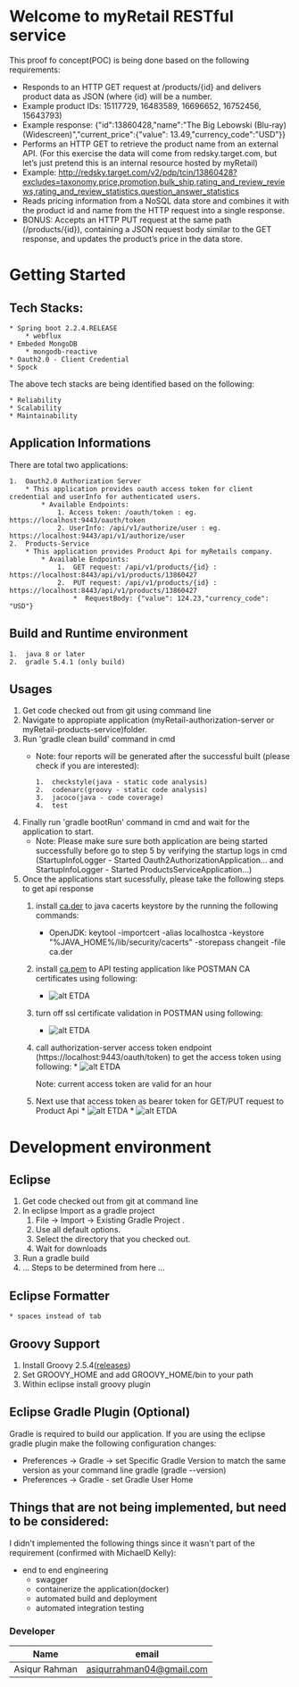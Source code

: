 # Welcome to myRetail RESTful service

This proof fo concept(POC) is being done based on the following requirements:

*	Responds to an HTTP GET request at /products/{id} and delivers product data as JSON (where {id} will be a number. 
*	Example product IDs: 15117729, 16483589, 16696652, 16752456, 15643793) 
*	Example response: {"id":13860428,"name":"The Big Lebowski (Blu-ray) (Widescreen)","current_price":{"value": 13.49,"currency_code":"USD"}}
*	Performs an HTTP GET to retrieve the product name from an external API. (For this exercise the data will come from redsky.target.com, but let’s just pretend this is an internal resource hosted by myRetail)  
*	Example: http://redsky.target.com/v2/pdp/tcin/13860428?excludes=taxonomy,price,promotion,bulk_ship,rating_and_review_reviews,rating_and_review_statistics,question_answer_statistics
*	Reads pricing information from a NoSQL data store and combines it with the product id and name from the HTTP request into a single response.  
*	BONUS: Accepts an HTTP PUT request at the same path (/products/{id}), containing a JSON request body similar to the GET response, and updates the product’s price in the data store.  

# Getting Started

## Tech Stacks:
    * Spring boot 2.2.4.RELEASE
        * webflux
    * Embeded MongoDB
        * mongodb-reactive
    * Oauth2.0 - Client Credential 
    * Spock

The above tech stacks are being identified based on the following:

    * Reliability
    * Scalability
    * Maintainability

## Application Informations

There are total two applications:

    1.  Oauth2.0 Authorization Server        
        * This application provides oauth access token for client credential and userInfo for authenticated users.
            * Available Endpoints:
                1. Access token: /oauth/token : eg. https://localhost:9443/oauth/token
                2. UserInfo: /api/v1/authorize/user : eg. https://localhost:9443/api/v1/authorize/user
    2.  Products-Service       
        * This application provides Product Api for myRetails company.
            * Available Endpoints:
                1.  GET request: /api/v1/products/{id} : https://localhost:8443/api/v1/products/13860427
                2.  PUT request: /api/v1/products/{id} : https://localhost:8443/api/v1/products/13860427
                    *  RequestBody: {"value": 124.23,"currency_code": "USD"}

## Build and Runtime environment

    1.  java 8 or later 
    2.  gradle 5.4.1 (only build)


## Usages
                    
1. Get code checked out from git using command line
2. Navigate to appropiate application (myRetail-authorization-server or myRetail-products-service)folder.
3. Run 'gradle clean build' command in cmd
    *   Note: four reports will be generated after the successful built (please check if you are interested):
    
            1.  checkstyle(java - static code analysis)
            2.  codenarc(groovy - static code analysis)    
            3.  jacoco(java - code coverage)  
            4.  test
4. Finally run 'gradle bootRun' command in cmd and wait for the application to start.
    *   Note: Please make sure sure both application are being started successfully before go to step 5 by verifying the startup logs in cmd (StartupInfoLogger - Started Oauth2AuthorizationApplication... and StartupInfoLogger - Started ProductsServiceApplication...)
5. Once the applications start sucessfully, please take the following steps to get api response
    1.  install [ca.der](./docs/cert/ca.der) to java cacerts keystore by the running the following commands:
        * OpenJDK: keytool -importcert -alias localhostca -keystore "%JAVA_HOME%/lib/security/cacerts" -storepass changeit -file ca.der
    2.  install [ca.pem](./docs/cert/ca.pem) to API testing application like POSTMAN CA certificates using following:
        * ![alt ETDA](./docs/CaCertificate.PNG)
    3.  turn off ssl certificate validation in POSTMAN using following:
        * ![alt ETDA](./docs/SslValidation.PNG)
    4.  call authorization-server access token endpoint (https://localhost:9443/oauth/token) to get the access token using following:
            * ![alt ETDA](./docs/OauthAccessTokenRequest.PNG)
     
        Note: current access token are valid for an hour
    5.  Next use that access token as bearer token for GET/PUT request to Product Api
            * ![alt ETDA](./docs/GetRequest.PNG)
            * ![alt ETDA](./docs/PutRequest.PNG)
     
# Development environment
    
## Eclipse

1. Get code checked out from git at command line
2. In eclipse Import as a gradle project
    1. File -> Import -> Existing Gradle Project . 
    2. Use all default options.
    3. Select the directory that you checked out.
    4. Wait for downloads
3. Run a gradle build
4. ... Steps to be determined from here ...


## Eclipse Formatter
    * spaces instead of tab 

## Groovy Support

1. Install Groovy 2.5.4([releases](http://groovy-lang.org/download.html#distro))
2. Set GROOVY_HOME and add GROOVY_HOME/bin to your path
3. Within eclipse install groovy plugin 

## Eclipse Gradle Plugin (Optional)

Gradle is required to build our application. If you are using the eclipse gradle plugin make the following configuration changes:
* Preferences -> Gradle -> set Specific Gradle Version to match the same version as your command line gradle (gradle --version)
* Preferences -> Gradle - set Gradle User Home 

## Things that are not being implemented, but need to be considered:

I didn't implemented the following things since it wasn't part of the requirement (confirmed with MichaelD Kelly):

* end to end engineering
    * swagger 
    * containerize the application(docker)
    * automated build and deployment
    * automated integration testing

### Developer
Name          | email
--------------| ---
Asiqur Rahman | asiqurrahman04@gmail.com
